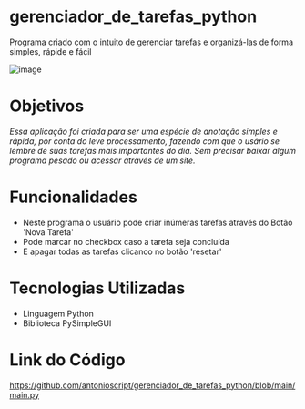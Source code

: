 # gerenciador_de_tarefas_python
 Programa criado com o intuito de gerenciar tarefas e organizá-las de forma simples, rápide e fácil</br>

 ![image](https://user-images.githubusercontent.com/10932478/170581937-592c3276-9818-4a45-8d2b-2f8b55d76092.png)

# Objetivos
*Essa aplicação foi criada para ser uma espécie de anotação simples e rápida, por conta do leve processamento, fazendo com que o usário se lembre de suas tarefas mais importantes do dia. Sem precisar baixar algum programa pesado ou acessar através de um site.*

# Funcionalidades
 - Neste programa o usuário pode criar inúmeras tarefas através do Botão 'Nova Tarefa'
 - Pode marcar no checkbox caso a tarefa seja concluída
 - E apagar todas as tarefas clicanco no botão 'resetar'

# Tecnologias Utilizadas
- Linguagem Python
- Biblioteca PySimpleGUI

# Link do Código
https://github.com/antonioscript/gerenciador_de_tarefas_python/blob/main/main.py
